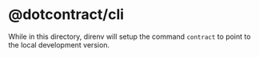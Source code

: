 # @dotcontract/cli

While in this directory, direnv will setup the command `contract` to point to the local development version.